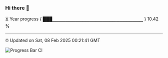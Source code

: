 ### Hi there 👋

⏳ Year progress { ███▁▁▁▁▁▁▁▁▁▁▁▁▁▁▁▁▁▁▁▁▁▁▁▁▁▁▁ } 10.42 %

---

⏰ Updated on Sat, 08 Feb 2025 00:21:41 GMT

![Progress Bar CI](https://github.com/liununu/liununu/workflows/Progress%20Bar%20CI/badge.svg)
